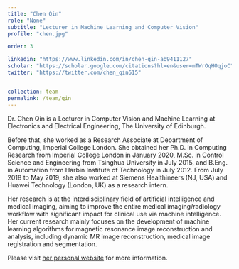 ```yaml
---
title: "Chen Qin"
role: "None"
subtitle: "Lecturer in Machine Learning and Computer Vision"
profile: "chen.jpg"

order: 3

linkedin: "https://www.linkedin.com/in/chen-qin-ab9411127"
scholar: "https://scholar.google.com/citations?hl=en&user=mTWrOqHOqjoC"
twitter: "https://twitter.com/chen_qin615"


collection: team
permalink: /team/qin
---
```

Dr. Chen Qin is a Lecturer in Computer Vision and Machine Learning at
Electronics and Electrical Engineering, The University of Edinburgh.

Before that, she worked as a Research Associate at Department of Computing,
Imperial College London. She obtained her Ph.D. in Computing Research from
Imperial College London in January 2020, M.Sc. in Control Science and
Engineering from Tsinghua University in July 2015, and B.Eng. in Automation from
Harbin Institute of Technology in July 2012. From July 2018 to May 2019, she
also worked at Siemens Healthineers (NJ, USA) and Huawei Technology (London, UK)
as a research intern.

Her research is at the interdisciplinary field of artificial intelligence and
medical imaging, aiming to improve the entire medical imaging/radiology workflow
with significant impact for clinical use via machine intelligence. Her current
research mainly focuses on the development of machine learning algorithms for
magnetic resonance image reconstruction and analysis, including dynamic MR image
reconstruction, medical image registration and segmentation. 

Please visit [her personal website](https://sites.google.com/view/chen-qin/) for more information.
